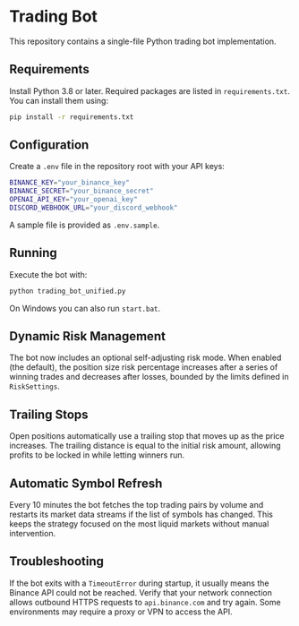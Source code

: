 # Trading Bot

This repository contains a single-file Python trading bot implementation.

## Requirements

Install Python 3.8 or later. Required packages are listed in `requirements.txt`.
You can install them using:

```bash
pip install -r requirements.txt
```

## Configuration

Create a `.env` file in the repository root with your API keys:

```bash
BINANCE_KEY="your_binance_key"
BINANCE_SECRET="your_binance_secret"
OPENAI_API_KEY="your_openai_key"
DISCORD_WEBHOOK_URL="your_discord_webhook"
```

A sample file is provided as `.env.sample`.

## Running

Execute the bot with:

```bash
python trading_bot_unified.py
```

On Windows you can also run `start.bat`.

## Dynamic Risk Management

The bot now includes an optional self-adjusting risk mode. When enabled (the
default), the position size risk percentage increases after a series of winning
trades and decreases after losses, bounded by the limits defined in
`RiskSettings`.

## Trailing Stops

Open positions automatically use a trailing stop that moves up as the price
increases. The trailing distance is equal to the initial risk amount,
allowing profits to be locked in while letting winners run.

## Automatic Symbol Refresh

Every 10 minutes the bot fetches the top trading pairs by volume and
restarts its market data streams if the list of symbols has changed. This
keeps the strategy focused on the most liquid markets without manual
intervention.

## Troubleshooting

If the bot exits with a `TimeoutError` during startup, it usually means the
Binance API could not be reached. Verify that your network connection allows
outbound HTTPS requests to `api.binance.com` and try again. Some environments may
require a proxy or VPN to access the API.

